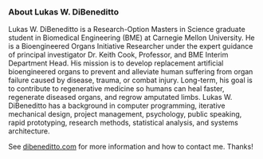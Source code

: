 ### About Lukas W. DiBeneditto

<!--
**dibeneditto/dibeneditto** is a ✨ _special_ ✨ repository because its `README.md` (this file) appears on your GitHub profile.

Here are some ideas to get you started:

- 🔭 I’m currently working on ...
- 🌱 I’m currently learning ...
- 👯 I’m looking to collaborate on ...
- 🤔 I’m looking for help with ...
- 💬 Ask me about ...
- 📫 How to reach me: ...
- 😄 Pronouns: ...
- ⚡ Fun fact: ...
-->
Lukas W. DiBeneditto is a Research-Option Masters in Science graduate student in Biomedical Engineering (BME) at Carnegie Mellon University. He is a Bioengineered Organs Initiative Researcher under the expert guidance of principal investigator Dr. Keith Cook, Professor, and BME Interim Department Head. His mission is to develop replacement artificial bioengineered organs to prevent and alleviate human suffering from organ failure caused by disease, trauma, or combat injury. Long-term, his goal is to contribute to regenerative medicine so humans can heal faster, regenerate diseased organs, and regrow amputated limbs. Lukas W. DiBeneditto has a background in computer programming, iterative mechanical design, project management, psychology, public speaking, rapid prototyping, research methods, statistical analysis, and systems architecture.

See [dibeneditto.com](https://dibeneditto.com/) for more information and how to contact me. Thanks!
